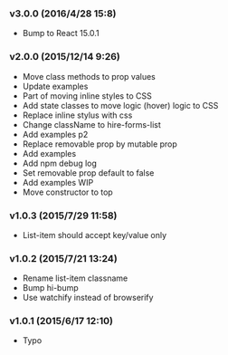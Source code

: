 ### v3.0.0	(2016/4/28 15:8)
* Bump to React 15.0.1

### v2.0.0	(2015/12/14 9:26)
* Move class methods to prop values
* Update examples
* Part of moving inline styles to CSS
* Add state classes to move logic (hover) logic to CSS
* Replace inline stylus with css
* Change className to hire-forms-list
* Add examples p2
* Replace removable prop by mutable prop
* Add examples
* Add npm debug log
* Set removable prop default to false
* Add examples WIP
* Move constructor to top

### v1.0.3	(2015/7/29 11:58)
* List-item should accept key/value only

### v1.0.2	(2015/7/21 13:24)
* Rename list-item classname
* Bump hi-bump
* Use watchify instead of browserify

### v1.0.1	(2015/6/17 12:10)
* Typo

